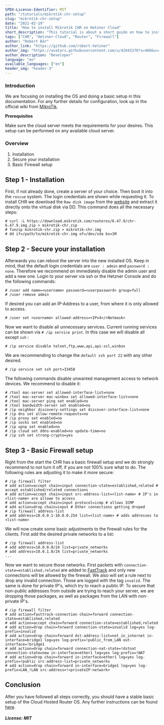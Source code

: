 ```yaml
---
SPDX-License-Identifier: MIT
path: "/tutorials/mikrotik-chr-setup"
slug: "mikrotik-chr-setup"
date: "2021-02-19"
title: "How to install Mikrotik CHR on Hetzner Cloud"
short_description: "This tutorial is about a short guide on how to install CHR Mikrotik on Hetzner Cloud. This can be done in just a few steps."
tags: ["CHR", "Hetzner-Cloud", "Router", "Firewall"]
author: "Robert Bär"
author_link: "https://github.com/robert-hetzner"
author_img: "https://avatars.githubusercontent.com/u/42843370?s=460&v=4"
author_description: "Developer"
language: "en"
available_languages: ["en"]
header_img: "header-3"
---
```


### Introduction

We are focusing on installing the OS and doing a basic setup in this documentation. For any further details for configuration, look up in the official wiki from [MikroTik](https://wiki.mikrotik.com/wiki/Main_Page).

**Prerequisites**

Make sure the cloud server meets the requirements for your desires. This setup can be performed on any available cloud server.


### Overview
1. Installation
2. Secure your installation
3. Basic Firewall setup

## Step 1 - Installation
First, if not already done, create a server of your choice. Then boot it into the `rescue` system. The login credentials are shown while requesting it. To install CHR we download the `Raw disk image` from the [website](https://mikrotik.com/download#chr) and extract it directly onto the virtual disk via DD.
This command does all the necessary steps:
```
# curl -L https://download.mikrotik.com/routeros/6.47.9/chr-6.47.9.img.zip > mikrotik-chr.zip
# funzip mikrotik-chr.zip > mikrotik-chr.img
# dd if=/path/to/mikrotik-chr.img of=/dev/sda bs=1M
```

## Step 2 -  Secure your installation

Afterwards you can reboot the server into the new installed OS. 
Keep in mind, that the default login credentials are `user : admin` and `password : none`. Therefore we recommend on immediately disable the admin user and add a new one.
Login to your server via ssh or the Hetzner Console and do the following commands:

```
# /user add name=<username> password=<userpassword> group=full
# /user remove admin
```
If desired you can add an IP-Address to a user, from where it is only allowed to access.
```
# /user set <username> allowed-address=<IPv4>/<Netmask>
```

Now we want to disable all unnecessary services. Current running services can be shown via `# /ip service print`.  In this case we will disable all except `ssh` :
```
# /ip service disable telnet,ftp,www,api,api-ssl,winbox
``` 
We are recommending to change the `default ssh port 22` with any other desired. 
```
# /ip service set ssh port=33458
```
The following commands disable unwanted management access to network devices. We recommend to disable it:
```
# /tool mac-server set allowed-interface-list=none
# /tool mac-server mac-winbox set allowed-interface-list=none
# /tool mac-server ping set enabled=no
# /tool bandwidth-server set enabled=no
# /ip neighbor discovery-settings set discover-interface-list=none 
# /ip dns set allow-remote-requests=no
# /ip proxy set enabled=no
# /ip socks set enabled=no
# /ip upnp set enabled=no
# /ip cloud set ddns-enabled=no update-time=no
# /ip ssh set strong-crypto=yes
```

## Step 3 - Basic Firewall setup
Right from the start the CHR has a basic firewall setup and we do strongly recommend to not turn it off, if you are not 100% sure what to do. The following rules are adjusting it to make it more secure:
```
# /ip firewall filter
# add action=accept chain=input connection-state=established,related # accept established/related connections 
# add action=accept chain=input src-address-list=<list-name> # IP's in <list-name> are allowe to access 
# add action=accept chain=input protocol=icmp # allows ICMP
# add action=drop chain=input # Other connections getting droped
# /ip firewall address-list
# add address=10.0.0.1-10.0.0.254 list=<list-name> # adds addresses to <list-name>
```

We will now create some basic adjustments to the firewall rules for the clients. 
First add the desired private networks to a list:
```
# /ip firewall address-list
# add address=10.0.0.0/24 list=private_networks
# add address=10.0.1.0/24 list=private_networks
...
```
Now we want to secure those networks. 
First packets with `connection-state=established,related` are added to [FastTrack](https://wiki.mikrotik.com/wiki/Manual:IP/Fasttrack) and only new connections will be allowed by the firewall. We also will set a rule next to drop any invalid connection. Those are logged with the tag `invalid`.
The same is done for private IP's, which try to reach a public IP. To secure that non-public addresses from outside are trying to reach your server, we are dropping those packages, as well as packages from the LAN with non-private IP's.

``` 
# /ip firewall filter
# add action=fasttrack-connection chain=forward connection-state=established,related
# add action=accept chain=forward connection-state=established,related
# add action=drop chain=forward connection-state=invalid log=yes log-prefix=invalid
# add action=drop chain=forward dst-address-list=not_in_internet in-interface=bridge1 log=yes log-prefix=!public_from_LAN out-interface=!bridge1
# add action=drop chain=forward connection-nat-state=!dstnat connection-state=new in-interface=ether1 log=yes log-prefix=!NAT
# add action=drop chain=forward in-interface=ether1 log=yes log-prefix=!public src-address-list=private_networks
# add action=drop chain=forward in-interface=bridge1 log=yes log-prefix=LAN_!LAN src-address=!<privateIP-network>
```

## Conclusion

After you have followed all steps correctly, you should have a stable basic setup of the Cloud Hosted Router OS.
Any further instructions can be found [here](https://wiki.mikrotik.com/wiki/Manual:CHR).

##### License: MIT

<!--

Contributor's Certificate of Origin

By making a contribution to this project, I certify that:

(a) The contribution was created in whole or in part by me and I have
    the right to submit it under the license indicated in the file; or

(b) The contribution is based upon previous work that, to the best of my
    knowledge, is covered under an appropriate license and I have the
    right under that license to submit that work with modifications,
    whether created in whole or in part by me, under the same license
    (unless I am permitted to submit under a different license), as
    indicated in the file; or

(c) The contribution was provided directly to me by some other person
    who certified (a), (b) or (c) and I have not modified it.

(d) I understand and agree that this project and the contribution are
    public and that a record of the contribution (including all personal
    information I submit with it, including my sign-off) is maintained
    indefinitely and may be redistributed consistent with this project
    or the license(s) involved.

Signed-off-by: [submitter's name and email address here]

-->


